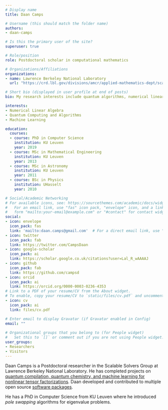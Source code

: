```yaml
---
# Display name
title: Daan Camps

# Username (this should match the folder name)
authors:
- daan-camps

# Is this the primary user of the site?
superuser: true

# Role/position
role: Postdoctoral scholar in computational mathematics

# Organizations/Affiliations
organizations:
- name: Lawrence Berkeley National Laboratory
  url: "https://crd.lbl.gov/divisions/amcr/applied-mathematics-dept/scalable-solvers/members/postdoctoral-researchers/daan-camps/"

# Short bio (displayed in user profile at end of posts)
bio: My research interests include quantum algorithms, numerical linear algebra, tensor factorization methods and machine learning.

interests:
- Numerical Linear Algebra
- Quantum Computing and Algorithms
- Machine Learning

education:
  courses:
  - course: PhD in Computer Science
    institution: KU Leuven
    year: 2019
  - course: MSc in Mathematical Engineering
    institution: KU Leuven
    year: 2013
  - course: MSc in Astronomy
    institution: KU Leuven
    year: 2011
  - course: BSc in Physics
    institution: UHasselt
    year: 2010

# Social/Academic Networking
# For available icons, see: https://sourcethemes.com/academic/docs/widgets/#icons
#   For an email link, use "fas" icon pack, "envelope" icon, and a link in the
#   form "mailto:your-email@example.com" or "#contact" for contact widget.
social:
- icon: envelope
  icon_pack: fas
  link: 'mailto:daan.camps@gmail.com'  # For a direct email link, use "mailto:test@example.org".
- icon: twitter
  icon_pack: fab
  link: https://twitter.com/CampsDaan
- icon: google-scholar
  icon_pack: ai
  link: https://scholar.google.co.uk/citations?user=Lal_R_wAAAAJ
- icon: github
  icon_pack: fab
  link: https://github.com/campsd
- icon: orcid
  icon_pack: ai
  link: https://orcid.org/0000-0003-0236-4353
# Link to a PDF of your resume/CV from the About widget.
# To enable, copy your resume/CV to `static/files/cv.pdf` and uncomment the lines below.  
- icon: cv
  icon_pack: ai
  link: files/cv.pdf

# Enter email to display Gravatar (if Gravatar enabled in Config)
email: ""
  
# Organizational groups that you belong to (for People widget)
#   Set this to `[]` or comment out if you are not using People widget.  
user_groups:
- Researchers
- Visitors
---
```


Daan Camps is a Postdoctoral researcher in the Scalable Solvers Group 
at Lawrence Berkeley National Laboratory. He has completed projects on
[quantum compilation, quantum chemistry, and machine learning for nonlinear 
tensor factorizations](#publications). Daan developed and contributed to multiple open source 
[software packages](#software).

He has a PhD in Computer Science from KU Leuven where he introduced
*pole swapping* algorithms for eigenvalue problems.